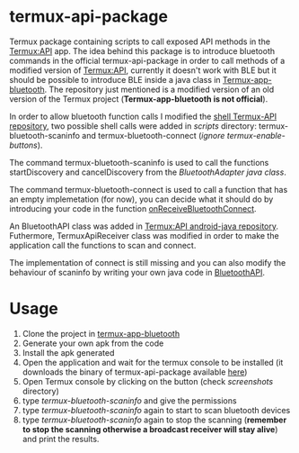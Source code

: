 # termux-api-package
Termux package containing scripts to call exposed API methods in the [Termux:API](https://github.com/termux/termux-api) app. The idea behind this package is to introduce bluetooth commands in the official termux-api-package in order to call methods of a modified version of [Termux:API](https://github.com/termux/termux-api), currently it doesn't work with BLE but it should be possible to introduce BLE inside a java class in [Termux-app-bluetooth](https://github.com/StevenSalazarM/termux-app-bluetooth). The repository just mentioned is a modified version of an old version of the Termux project (**Termux-app-bluetooth is not official**).

In order to allow bluetooth function calls I modified the [shell Termux-API repository](https://github.com/termux/termux-api-package), two possible shell calls were added in *scripts* directory: termux-bluetooth-scaninfo and termux-bluetooth-connect (*ignore termux-enable-buttons*).

The command termux-bluetooth-scaninfo is used to call the functions startDiscovery and cancelDiscovery from the *BluetoothAdapter java class*.

The command termux-bluetooth-connect is used to call a function that has an empty implemetation (for now), you can decide what it should do by introducing your code in the function [onReceiveBluetoothConnect](https://github.com/StevenSalazarM/termux-app-bluetooth/blob/1b2112e1eed8e1edb528327ec9d84914075e5d87/app/src/main/java/com/termux/api/BluetoothAPI.java#L104).

An BluetoothAPI class was added in [Termux:API android-java repository](https://github.com/termux/termux-api). Futhermore, TermuxApiReceiver class was modified in order to make the application call the functions to scan and connect.

The implementation of connect is still missing and you can also modify the behaviour of scaninfo by writing your own java code in [BluetoothAPI](https://github.com/StevenSalazarM/termux-app-bluetooth/blob/1b2112e1eed8e1edb528327ec9d84914075e5d87/app/src/main/java/com/termux/api/BluetoothAPI.java).


# Usage

 1) Clone the project in [termux-app-bluetooth](https://github.com/StevenSalazarM/termux-app-bluetooth)
 2) Generate your own apk from the code
 3) Install the apk generated
 4) Open the application and wait for the termux console to be installed (it downloads the binary of termux-api-package available [here](https://github.com/StevenSalazarM/Termux-api-bluetooth/releases/tag/binary3))
 5) Open Termux console by clicking on the button (check *screenshots* directory)
 6) type *termux-bluetooth-scaninfo* and give the permissions
 7) type *termux-bluetooth-scaninfo* again to start to scan bluetooth devices
 8) type *termux-bluetooth-scaninfo* again to stop the scanning (**remember to stop the scanning otherwise a broadcast receiver will stay alive**) and print the results.

